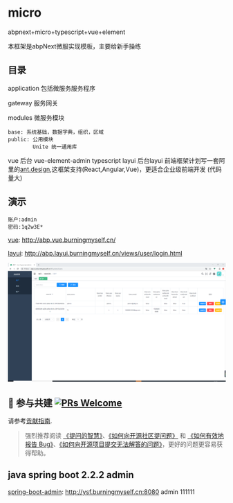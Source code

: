 # micro
abpnext+micro+typescript+vue+element

本框架是abpNext微服实现模板，主要给新手操练

## 目录

application 包括微服务服务程序

gateway 服务网关

modules 微服务模块

    base: 系统基础，数据字典，组织，区域
    public: 公用模块
            Unite 统一通用库

vue 后台 vue-element-admin typescript
layui 后台layui
    前端框架计划写一套阿里的[ant.design](https://ant.design/index-cn),这框架支持(React,Angular,Vue)，更适合企业级前端开发 (代码量大)

## 演示

    账户:admin
    密码:1q2w3E*

[vue](http://abp.vue.burningmyself.cn/): http://abp.vue.burningmyself.cn/

[layui](http://abp.layui.burningmyself.cn/views/user/login.html): http://abp.layui.burningmyself.cn/views/user/login.html

![example](./vue/src/assets/example.png)

## 🤝 参与共建 [![PRs Welcome](https://img.shields.io/badge/PRs-welcome-brightgreen.svg?style=flat-square)](http://makeapullrequest.com)

请参考[贡献指南](https://github.com/burningmyself/micro).

> 强烈推荐阅读 [《提问的智慧》](https://github.com/ryanhanwu/How-To-Ask-Questions-The-Smart-Way)、[《如何向开源社区提问题》](https://github.com/seajs/seajs/issues/545) 和 [《如何有效地报告 Bug》](http://www.chiark.greenend.org.uk/%7Esgtatham/bugs-cn.html)、[《如何向开源项目提交无法解答的问题》](https://zhuanlan.zhihu.com/p/25795393)，更好的问题更容易获得帮助。

## java  spring boot 2.2.2 admin
[spring-boot-admin](https://github.com/burningmyself/ysf): http://ysf.burningmyself.cn:8080
admin  111111
  





